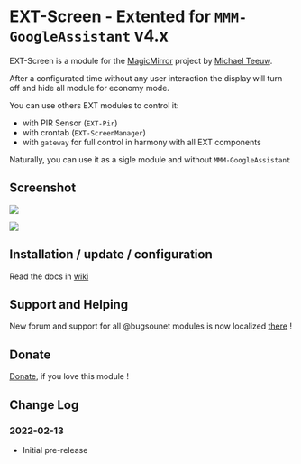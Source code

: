 # EXT-Screen - Extented for `MMM-GoogleAssistant` v4.x

EXT-Screen is a module for the [MagicMirror](https://github.com/MichMich/MagicMirror) project by [Michael Teeuw](https://github.com/MichMich).

After a configurated time without any user interaction the display will turn off and hide all module for economy mode.

You can use others EXT modules to control it:
 * with PIR Sensor (`EXT-Pir`)
 * with crontab (`EXT-ScreenManager`)
 * with `gateway` for full control in harmony with all EXT components 

Naturally, you can use it as a sigle module and without `MMM-GoogleAssistant`

## Screenshot
![](https://raw.githubusercontent.com/bugsounet/EXT-Screen/master/screenshoot.png)

![](https://raw.githubusercontent.com/bugsounet/EXT-Screen/master/screenshot_2.png)

## Installation / update / configuration

Read the docs in [wiki](https://wiki.bugsounet.fr/EXT-Screen)

## Support and Helping
New forum and support for all @bugsounet modules is now localized [there](https://forum.bugsounet.fr) !
 
## Donate
 [Donate](https://www.paypal.com/cgi-bin/webscr?cmd=_s-xclick&hosted_button_id=TTHRH94Y4KL36&source=url), if you love this module !

## Change Log

### 2022-02-13
- Initial pre-release
